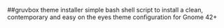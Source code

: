 ##gruvbox theme installer
simple bash shell script to install a clean, contemporary and easy on the eyes theme configuration for Gnome 42+
